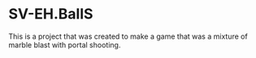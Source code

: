# SV-EH.BallS
This is a project that was created to make a game  that was a mixture of marble blast with portal shooting.

